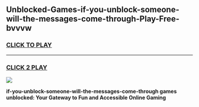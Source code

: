 
## Unblocked-Games-if-you-unblock-someone-will-the-messages-come-through-Play-Free-bvvvw
<h3>
<a href="https://premium76.site?title=if-you-unblock-someone-will-the-messages-come-through&ref=12A">CLICK TO PLAY</a></h3>
<hr>

<h3>
<a href="https://premium76.site?title=if-you-unblock-someone-will-the-messages-come-through&ref=12A">CLICK 2 PLAY</a>
  
</h3>

<a href="https://premium76.site?title=if-you-unblock-someone-will-the-messages-come-through&ref=12A"><img src="https://clearcache.store/games.png"></a>


**if-you-unblock-someone-will-the-messages-come-through games unblocked: Your Gateway to Fun and Accessible Online Gaming**
